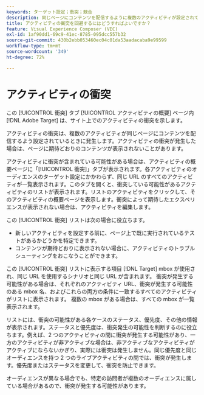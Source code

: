 ```yaml
---
keywords: ターゲット設定；衝突；競合
description: 同じページにコンテンツを配信するように複数のアクティビティが設定されている場合、衝突が発生します。 Adobe Targetを使用する際に衝突を回避する方法を説明します。
title: アクティビティの衝突を回避するにはどうすればよいですか？
feature: Visual Experience Composer (VEC)
exl-id: 1af90dd1-69c9-41ec-8785-095dcc557b32
source-git-commit: 430b2ebb053460ec04c01da53aadacaba9e99599
workflow-type: tm+mt
source-wordcount: '349'
ht-degree: 72%

---
```


# アクティビティの衝突

この [!UICONTROL 衝突] タブ [!UICONTROL アクティビティの概要] ページ内 [!DNL Adobe Target] は、サイト上でのアクティビティの衝突を示します。

アクティビティの衝突は、複数のアクティビティが同じページにコンテンツを配信するよう設定されているときに発生します。アクティビティの衝突が発生した場合は、ページに期待どおりのコンテンツが表示されないことがあります。

アクティビティに衝突が含まれている可能性がある場合は、アクティビティの概要ページに「[!UICONTROL 衝突]」タブが表示されます。各アクティビティのオーディエンスのターゲット設定にかかわらず、同じ URL のすべてのアクティビティが一覧表示されます。このタブを開くと、衝突している可能性があるアクティビティのリストが表示されます。リストのアクティビティをクリックして、そのアクティビティの概要ページを表示します。衝突によって期待したエクスペリエンスが表示されない場合は、アクティビティを編集します。

この [!UICONTROL 衝突] リストは次の場合に役立ちます。

* 新しいアクティビティを設定する前に、ページ上で既に実行されているテストがあるかどうかを特定できます。
* コンテンツが期待どおりに表示されない場合に、アクティビティのトラブルシューティングをおこなうことができます。

この [!UICONTROL 衝突] リストに表示する項目 [!DNL Target] mbox が使用され、同じ URL を使用するシナリオと同じ URL が含まれます。 衝突が発生する可能性がある場合は、それぞれのアクティビティ URL、衝突が発生する可能性のある mbox 名、およびこれらの両方の条件に一致するすべてのアクティビティがリストに表示されます。 複数の mbox がある場合は、すべての mbox が一覧表示されます。

リストには、衝突の可能性がある各ケースのステータス、優先度、その他の情報が表示されます。ステータスと優先度は、衝突発生の可能性を判断するのに役立ちます。例えば、2 つのアクティビティの間に衝突が発生する可能性があり、一方のアクティビティが非アクティブな場合は、非アクティブなアクティビティがアクティブにならないかぎり、実際には衝突は発生しません。同じ優先度と同じオーディエンスを持つ 2 つのライブアクティビティの間では、衝突が発生します。優先度またはステータスを変更して、衝突を防止できます。

オーディエンスが異なる場合でも、特定の訪問者が複数のオーディエンスに属している場合があるので、衝突が発生する可能性があります。
